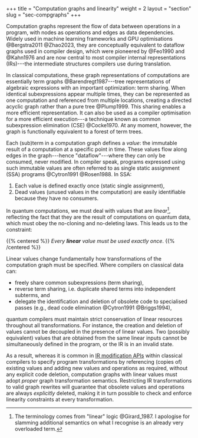 +++
title = "Computation graphs and linearity"
weight = 2
layout = "section"
slug = "sec-compgraphs"
+++

Computation graphs represent the flow of data between operations in a program,
with nodes as operations and edges as data dependencies.
Widely used in machine learning frameworks and GPU
optimisations @Bergstra2011 @Zhao2023,
they are conceptually equivalent to dataflow graphs used in compiler design,
which were pioneered
by @Feo1990 and @Kahn1976 and are now central to most compiler internal
representations (IRs)---the intermediate structures compilers use during
translation.

In classical computations, these graph representations of computations
are essentially term graphs @Barendregt1987&#x200B;---tree
representations of algebraic expressions with an important optimization:
term sharing. When identical subexpressions appear multiple times, they can
be represented as one computation and referenced from multiple locations,
creating a directed acyclic graph rather than a pure tree @Plump1999.
This sharing enables a more efficient representation.
It can also be used as a compiler
optimisation for a more efficient execution---a technique known as common
subexpression elimination (CSE) @Cocke1970.
At any moment, however, the graph is functionally equivalent to a forest
of term trees.

Each (sub)term in a computation graph defines a _value_: the immutable
result of a computation at
a specific point in time. These values flow along edges in the graph---hence
"dataflow"---where they can only be consumed, never modified.
In compiler speak, programs expressed using such immutable values
are often referred to as single static assignment (SSA) programs @Cytron1991 @Rosen1988.
In SSA:
1. Each value is defined exactly once (static single assignment),
2. Dead values (unused values in the computation) are easily
identifiable because they have no consumers.

In quantum computations, we must deal with values that are _linear_[^linear],
reflecting the fact that they are the result of computations on quantum data,
which must obey the no-cloning and no-deleting laws.
This leads us to the constraint:
[^linear]: The terminology comes from "linear" logic @Girard_1987.
I apologise for slamming additional semantics on what I recognise
is an already very overloaded term.

{{% centered %}}
_Every **linear** value must be used exactly once_.
{{% /centered %}}

Linear values change fundamentally how transformations of the
computation graph must be specified.
Where compilers on classical data can:
- freely share common subexpressions (term sharing),
- reverse term sharing, i.e. duplicate shared terms into independent subterms, and
- delegate the identification and deletion of obsolete code to specialised
passes (e.g., dead code elimination @Cytron1991 @Briggs1994),

quantum compilers must maintain strict conservation of linear resources throughout
all transformations.
For instance, the creation and deletion of values
cannot be decoupled in the presence of linear values.
Two (possibly equivalent) values that are obtained
from the same linear inputs cannot be simultaneously defined in the program,
or the IR is in an invalid state.

As a result, whereas
it is common in [IR modification APIs](https://mlir.llvm.org/docs/PatternRewriter/) within classical compilers to specify
program transformations by referencing (copies of) existing values and
adding new values and operations as required, without any explicit code
deletion,
computation graphs with linear values must adopt _proper_ graph transformation
semantics.
Restricting IR transformations to valid graph rewrites will guarantee that
obsolete values and operations are always _explicitly_ deleted,
making it in turn possible to check and enforce linearity constraints at
every transformation.
